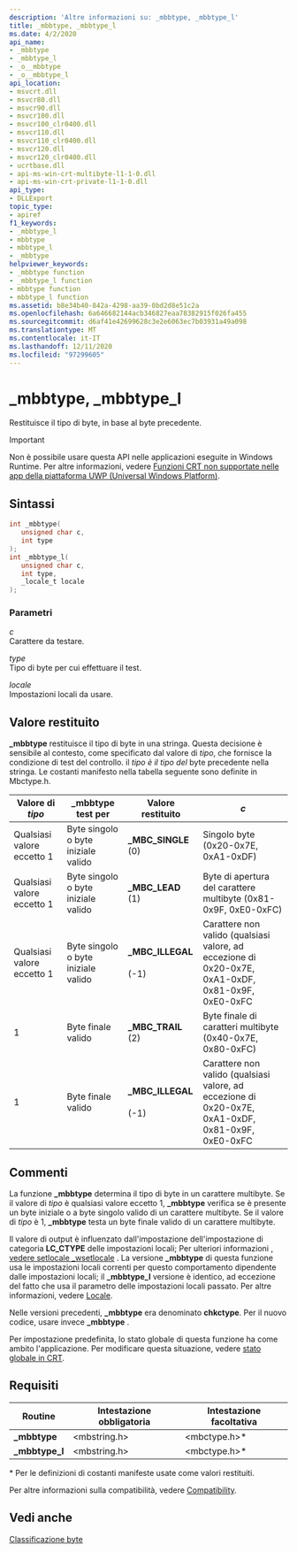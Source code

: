 ```yaml
---
description: 'Altre informazioni su: _mbbtype, _mbbtype_l'
title: _mbbtype, _mbbtype_l
ms.date: 4/2/2020
api_name:
- _mbbtype
- _mbbtype_l
- _o__mbbtype
- _o__mbbtype_l
api_location:
- msvcrt.dll
- msvcr80.dll
- msvcr90.dll
- msvcr100.dll
- msvcr100_clr0400.dll
- msvcr110.dll
- msvcr110_clr0400.dll
- msvcr120.dll
- msvcr120_clr0400.dll
- ucrtbase.dll
- api-ms-win-crt-multibyte-l1-1-0.dll
- api-ms-win-crt-private-l1-1-0.dll
api_type:
- DLLExport
topic_type:
- apiref
f1_keywords:
- _mbbtype_l
- mbbtype
- mbbtype_l
- _mbbtype
helpviewer_keywords:
- _mbbtype function
- _mbbtype_l function
- mbbtype function
- mbbtype_l function
ms.assetid: b8e34b40-842a-4298-aa39-0bd2d8e51c2a
ms.openlocfilehash: 6a646682144acb346827eaa78382915f026fa455
ms.sourcegitcommit: d6af41e42699628c3e2e6063ec7b03931a49a098
ms.translationtype: MT
ms.contentlocale: it-IT
ms.lasthandoff: 12/11/2020
ms.locfileid: "97299605"
---
```

# <a name="_mbbtype-_mbbtype_l"></a>_mbbtype, _mbbtype_l

Restituisce il tipo di byte, in base al byte precedente.

> [!IMPORTANT]
> Non è possibile usare questa API nelle applicazioni eseguite in Windows Runtime. Per altre informazioni, vedere [Funzioni CRT non supportate nelle app della piattaforma UWP (Universal Windows Platform)](../../cppcx/crt-functions-not-supported-in-universal-windows-platform-apps.md).

## <a name="syntax"></a>Sintassi

```C
int _mbbtype(
   unsigned char c,
   int type
);
int _mbbtype_l(
   unsigned char c,
   int type,
   _locale_t locale
);
```

### <a name="parameters"></a>Parametri

*c*<br/>
Carattere da testare.

*type*<br/>
Tipo di byte per cui effettuare il test.

*locale*<br/>
Impostazioni locali da usare.

## <a name="return-value"></a>Valore restituito

**_mbbtype** restituisce il tipo di byte in una stringa. Questa decisione è sensibile al contesto, come specificato dal valore di *tipo*, che fornisce la condizione di test del controllo. il *tipo è il tipo del* byte precedente nella stringa. Le costanti manifesto nella tabella seguente sono definite in Mbctype.h.

|Valore di *tipo*|**_mbbtype** test per|Valore restituito|*c*|
|---------------------|--------------------------|------------------|---------|
|Qualsiasi valore eccetto 1|Byte singolo o byte iniziale valido|**_MBC_SINGLE** (0)|Singolo byte (0x20-0x7E, 0xA1-0xDF)|
|Qualsiasi valore eccetto 1|Byte singolo o byte iniziale valido|**_MBC_LEAD** (1)|Byte di apertura del carattere multibyte (0x81-0x9F, 0xE0-0xFC)|
|Qualsiasi valore eccetto 1|Byte singolo o byte iniziale valido|**_MBC_ILLEGAL**<br /><br /> (-1)|Carattere non valido (qualsiasi valore, ad eccezione di 0x20-0x7E, 0xA1-0xDF, 0x81-0x9F, 0xE0-0xFC|
|1|Byte finale valido|**_MBC_TRAIL** (2)|Byte finale di caratteri multibyte (0x40-0x7E, 0x80-0xFC)|
|1|Byte finale valido|**_MBC_ILLEGAL**<br /><br /> (-1)|Carattere non valido (qualsiasi valore, ad eccezione di 0x20-0x7E, 0xA1-0xDF, 0x81-0x9F, 0xE0-0xFC|

## <a name="remarks"></a>Commenti

La funzione **_mbbtype** determina il tipo di byte in un carattere multibyte. Se il valore di *tipo* è qualsiasi valore eccetto 1, **_mbbtype** verifica se è presente un byte iniziale o a byte singolo valido di un carattere multibyte. Se il valore di *tipo* è 1, **_mbbtype** testa un byte finale valido di un carattere multibyte.

Il valore di output è influenzato dall'impostazione dell'impostazione di categoria **LC_CTYPE** delle impostazioni locali; Per ulteriori informazioni [, vedere setlocale _wsetlocale](setlocale-wsetlocale.md) . La versione **_mbbtype** di questa funzione usa le impostazioni locali correnti per questo comportamento dipendente dalle impostazioni locali; il **_mbbtype_l** versione è identico, ad eccezione del fatto che usa il parametro delle impostazioni locali passato. Per altre informazioni, vedere [Locale](../../c-runtime-library/locale.md).

Nelle versioni precedenti, **_mbbtype** era denominato **chkctype**. Per il nuovo codice, usare invece **_mbbtype** .

Per impostazione predefinita, lo stato globale di questa funzione ha come ambito l'applicazione. Per modificare questa situazione, vedere [stato globale in CRT](../global-state.md).

## <a name="requirements"></a>Requisiti

|Routine|Intestazione obbligatoria|Intestazione facoltativa|
|-------------|---------------------|---------------------|
|**_mbbtype**|\<mbstring.h>|\<mbctype.h>*|
|**_mbbtype_l**|\<mbstring.h>|\<mbctype.h>*|

\* Per le definizioni di costanti manifeste usate come valori restituiti.

Per altre informazioni sulla compatibilità, vedere [Compatibility](../../c-runtime-library/compatibility.md).

## <a name="see-also"></a>Vedi anche

[Classificazione byte](../../c-runtime-library/byte-classification.md)<br/>
